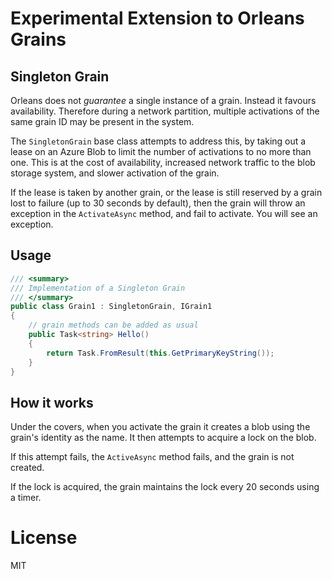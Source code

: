 # Experimental Extension to Orleans Grains

## Singleton Grain

Orleans does not _guarantee_ a single instance of a grain. Instead it favours availability. Therefore during a network partition, multiple activations of the same grain ID may be present in the system.

The `SingletonGrain` base class attempts to address this, by taking out a lease on an Azure Blob to limit the number of activations to no more than one. This is at the cost of availability, increased network traffic to the blob storage system, and slower activation of the grain. 

If the lease is taken by another grain, or the lease is still reserved by a grain lost to failure (up to 30 seconds by default), then the grain will throw an exception in the `ActivateAsync` method, and fail to activate. You will see an exception.

## Usage

```cs
/// <summary>
/// Implementation of a Singleton Grain
/// </summary>
public class Grain1 : SingletonGrain, IGrain1
{
    // grain methods can be added as usual
    public Task<string> Hello()
    {
        return Task.FromResult(this.GetPrimaryKeyString());
    }
}
```

## How it works

Under the covers, when you activate the grain it creates a blob using the grain's identity as the name. It then attempts to acquire a lock on the blob.

If this attempt fails, the `ActiveAsync` method fails, and the grain is not created.

If the lock is acquired, the grain maintains the lock every 20 seconds using a timer.

# License

MIT